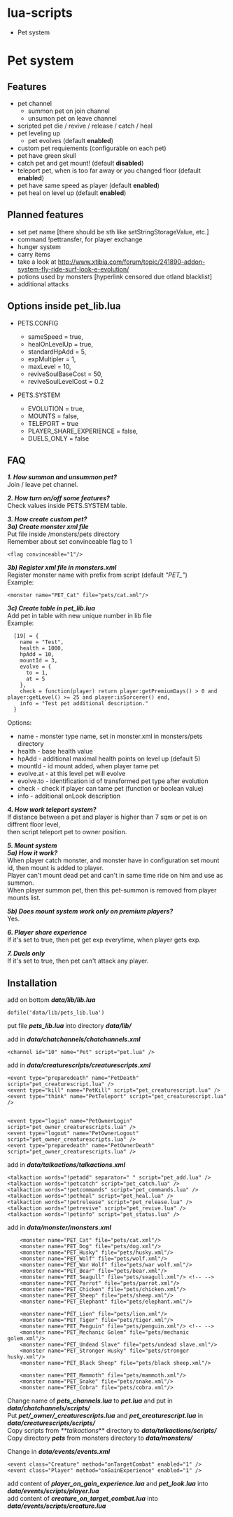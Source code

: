 # lua-scripts
  * Pet system

# Pet system
## Features
  * pet channel
    * summon pet on join channel
    * unsumon pet on leave channel
  * scripted pet die / revive / release / catch / heal
  * pet leveling up
    * pet evolves (default **enabled**)
  * custom pet requiements (configurable on each pet)
  * pet have green skull
  * catch pet and get mount! (default **disabled**)
  * teleport pet, when is too far away or you changed floor (default **enabled**)
  * pet have same speed as player (default **enabled**)
  * pet heal on level up (default **enabled**)

## Planned features
  * set pet name [there should be sth like setStringStorageValue, etc.]
  * command !pettransfer, for player exchange
  * hunger system
  * carry items
  * take a look at http://www.xtibia.com/forum/topic/241890-addon-system-fly-ride-surf-look-e-evolution/
  * potions used by monsters [hyperlink censored due otland blacklist]
  * additional attacks

## Options inside pet\_lib.lua
  * PETS.CONFIG
    * sameSpeed = true,
    * healOnLevelUp = true,
    * standardHpAdd = 5,
    * expMultipler = 1,
    * maxLevel = 10,
    * reviveSoulBaseCost = 50,
    * reviveSoulLevelCost = 0.2
  
  * PETS.SYSTEM
    * EVOLUTION = true,
    * MOUNTS = false,
    * TELEPORT = true
    * PLAYER\_SHARE\_EXPERIENCE = false,
    * DUELS\_ONLY = false

## FAQ
_**1. How summon and unsummon pet?**_  
Join / leave pet channel.  
  
_**2. How turn on/off some features?**_  
Check values inside PETS.SYSTEM table.  
  
_**3. How create custom pet?**_  
_**3a) Create monster xml file**_  
Put file inside /monsters/pets directory  
Remember about set convinceable flag to 1  
```
<flag convinceable="1"/>
```
  
_**3b) Register xml file in monsters.xml**_  
Register monster name with prefix from script (default _"PET\_"_)  
Example:  
```
<monster name="PET_Cat" file="pets/cat.xml"/>
```
  
_**3c) Create table in pet\_lib.lua**_  
Add pet in table with new unique number in lib file  
Example:  
```
  [19] = {
    name = "Test",
    health = 1000,
    hpAdd = 10,
    mountId = 3,
    evolve = {
      to = 1,
      at = 5
    },
    check = function(player) return player:getPremiumDays() > 0 and player:getLevel() >= 25 and player:isSorcerer() end,
    info = "Test pet additional description."
  }
```
Options:  
  * name - monster type name, set in monster.xml in monsters/pets directory
  * health - base health value
  * hpAdd - additional maximal health points on level up (default 5)
  * mountId - id mount added, when player tame pet
  * evolve.at - at this level pet will evolve
  * evolve.to - identification id of transformed pet type after evolution
  * check - check if player can tame pet (function or boolean value)
  * info - additional onLook description
  
_**4. How work teleport system?**_  
If distance between a pet and player is higher than 7 sqm or pet is on diffrent floor level,  
then script teleport pet to owner position.  
  
_**5. Mount system**_  
_**5a) How it work?**_  
When player catch monster, and monster have in configuration set mount id, then mount is added to player.  
Player can't mount dead pet and can't in same time ride on him and use as summon.  
When player summon pet, then this pet-summon is removed from player mounts list.  
  
_**5b) Does mount system work only on premium players?**_  
Yes.  
  
_**6. Player share experience**_  
If it's set to true, then pet get exp everytime, when player gets exp.  
  
_**7. Duels only**_  
If it's set to true, then pet can't attack any player.
  
## Installation
add on bottom _**data/lib/lib.lua**_  
```
dofile('data/lib/pets_lib.lua')
```
  
put file _**pets\_lib.lua**_ into directory _**data/lib/**_  
  
add in _**data/chatchannels/chatchannels.xml**_  
```
<channel id="10" name="Pet" script="pet.lua" />
```

add in _**data/creaturescripts/creaturescripts.xml**_  
```
<event type="preparedeath" name="PetDeath" script="pet_creaturescript.lua" />
<event type="kill" name="PetKill" script="pet_creaturescript.lua" />
<event type="think" name="PetTeleport" script="pet_creaturescript.lua" />
 
 
<event type="login" name="PetOwnerLogin" script="pet_owner_creaturescripts.lua" />
<event type="logout" name="PetOwnerLogout" script="pet_owner_creaturescripts.lua" />
<event type="preparedeath" name="PetOwnerDeath" script="pet_owner_creaturescripts.lua" />
```

add in _**data/talkactions/talkactions.xml**_  
```
<talkaction words="!petadd" separator=" " script="pet_add.lua" />
<talkaction words="!petcatch" script="pet_catch.lua" />
<talkaction words="!petcommands" script="pet_commands.lua" />
<talkaction words="!petheal" script="pet_heal.lua" />
<talkaction words="!petrelease" script="pet_release.lua" />
<talkaction words="!petrevive" script="pet_revive.lua" />
<talkaction words="!petinfo" script="pet_status.lua" />
```

add in _**data/monster/monsters.xml**_  
```
    <monster name="PET_Cat" file="pets/cat.xml"/>
    <monster name="PET_Dog" file="pets/dog.xml"/>
    <monster name="PET_Husky" file="pets/husky.xml"/>
    <monster name="PET_Wolf" file="pets/wolf.xml"/>
    <monster name="PET_War Wolf" file="pets/war wolf.xml"/>
    <monster name="PET_Bear" file="pets/bear.xml"/>
    <monster name="PET_Seagull" file="pets/seagull.xml"/> <!-- -->
    <monster name="PET_Parrot" file="pets/parrot.xml"/>
    <monster name="PET_Chicken" file="pets/chicken.xml"/>
    <monster name="PET_Sheep" file="pets/sheep.xml"/>
    <monster name="PET_Elephant" file="pets/elephant.xml"/>
 
    <monster name="PET_Lion" file="pets/lion.xml"/>
    <monster name="PET_Tiger" file="pets/tiger.xml"/>
    <monster name="PET_Penguin" file="pets/penguin.xml"/> <!-- -->
    <monster name="PET_Mechanic Golem" file="pets/mechanic golem.xml"/>
    <monster name="PET_Undead Slave" file="pets/undead slave.xml"/>
    <monster name="PET_Stronger Husky" file="pets/stronger husky.xml"/>
    <monster name="PET_Black Sheep" file="pets/black sheep.xml"/>
 
    <monster name="PET_Mammoth" file="pets/mammoth.xml"/>
    <monster name="PET_Snake" file="pets/snake.xml"/>
    <monster name="PET_Cobra" file="pets/cobra.xml"/>
```

Change name of _**pets\_channels.lua**_ to _**pet.lua**_ and put in _**data/chatchannels/scripts/**_  
Put _**pet/_owner/_creaturescripts.lua**_ and _**pet\_creaturescript.lua**_ in _**data/creaturescripts/scripts/**_  
Copy scripts from _**talkactions_** directory to _**data/talkactions/scripts/**_ 
Copy directory _**pets**_ from monsters directory to _**data/monsters/**_  


Change in _**data/events/events.xml**_

```
<event class="Creature" method="onTargetCombat" enabled="1" />
<event class="Player" method="onGainExperience" enabled="1" />
```

add content of _**player\_on\_gain\_experience.lua**_ and _**pet\_look.lua**_ into _**data/events/scripts/player.lua**_  
add content of _**creature\_on\_target\_combat.lua**_ into _**data/events/scripts/creature.lua**_

